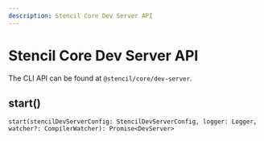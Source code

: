 ```yaml
---
description: Stencil Core Dev Server API
---
```


# Stencil Core Dev Server API

The CLI API can be found at `@stencil/core/dev-server`.

## start()

```tsx
start(stencilDevServerConfig: StencilDevServerConfig, logger: Logger, watcher?: CompilerWatcher): Promise<DevServer>
```
